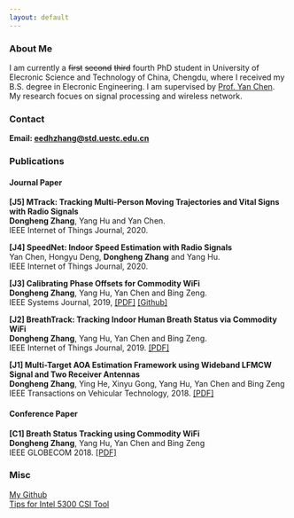 ```yaml
---
layout: default
---
```


    

### About Me
I am currently a <s>first</s> <s>second</s> <s>third</s> fourth PhD student in University of Elecronic Science and Technology of China, Chengdu, where I received my B.S. degree
in Elecronic Engineering. I am supervised by [Prof. Yan Chen](https://scholar.google.com.hk/citations?user=MVOCn1AAAAAJ&hl=en). My research focues on signal processing and wireless network. <br />

### Contact
**Email: eedhzhang@std.uestc.edu.cn** <br />

### Publications
#### Journal Paper

**[J5] MTrack: Tracking Multi-Person Moving Trajectories and Vital Signs with Radio Signals** <br />
**Dongheng Zhang**, Yang Hu and Yan Chen. <br />
IEEE Internet of Things Journal, 2020. 

**[J4] SpeedNet: Indoor Speed Estimation with Radio Signals** <br />
Yan Chen, Hongyu Deng, **Dongheng Zhang** and Yang Hu. <br />
IEEE Internet of Things Journal, 2020. 

**[J3] Calibrating Phase Offsets for Commodity WiFi** <br />
**Dongheng Zhang**, Yang Hu, Yan Chen and Bing Zeng. <br />
IEEE Systems Journal, 2019, [[PDF]](./pub/CalWiFi-SJ.pdf) [[Github]](https://github.com/zhangdh24/Calibrating-Phase-Offsets-for-Commodity-WiFi)

**[J2] BreathTrack: Tracking Indoor Human Breath Status via Commodity WiFi** <br />
**Dongheng Zhang**, Yang Hu, Yan Chen and Bing Zeng. <br />
IEEE Internet of Things Journal, 2019. [[PDF]](./pub/BreathTrack_IOT.pdf)

**[J1] Multi-Target AOA Estimation Framework using Wideband LFMCW Signal and Two Receiver Antennas** <br />
**Dongheng Zhang**, Ying He, Xinyu Gong, Yang Hu, Yan Chen and Bing Zeng <br />
IEEE Transactions on Vehicular Technology, 2018. [[PDF]](./pub/LFMAOA.pdf)

#### Conference Paper
**[C1] Breath Status Tracking using Commodity WiFi**<br />
**Dongheng Zhang**, Yang Hu, Yan Chen and Bing Zeng <br />
IEEE GLOBECOM 2018. [[PDF]](./pub/BreathTrack_GC.pdf)

### Misc
[My Github](https://github.com/zhangdh24) <br />
[Tips for Intel 5300 CSI Tool](./post/tipfor5300.html)
